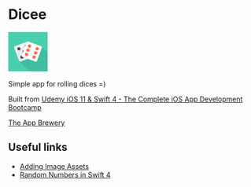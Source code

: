 # Dicee

![Dicee Icon](/Dicee/Assets.xcassets/AppIcon.appiconset/Icon-40@2x.png)

Simple app for rolling dices =)

Built from [Udemy iOS 11 & Swift 4 - The Complete iOS App Development Bootcamp](https://www.udemy.com/ios11-app-development-bootcamp/)

[The App Brewery](https://www.appbrewery.co/)

## Useful links

* [Adding Image Assets](https://github.com/codepath/ios_guides/wiki/Adding-Image-Assets)
* [Random Numbers in Swift 4](https://learnappmaking.com/random-numbers-swift/)

